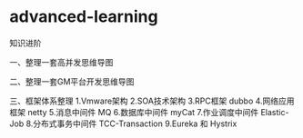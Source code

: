 # advanced-learning
知识进阶

一、整理一套高并发思维导图

二、整理一套GM平台开发思维导图

三、框架体系整理
    1.Vmware架构
    2.SOA技术架构
    3.RPC框架 dubbo
    4.网络应用框架 netty
    5.消息中间件 MQ
    6.数据库中间件 myCat
    7.作业调度中间件 Elastic-Job
    8.分布式事务中间件 TCC-Transaction
    9.Eureka 和 Hystrix
